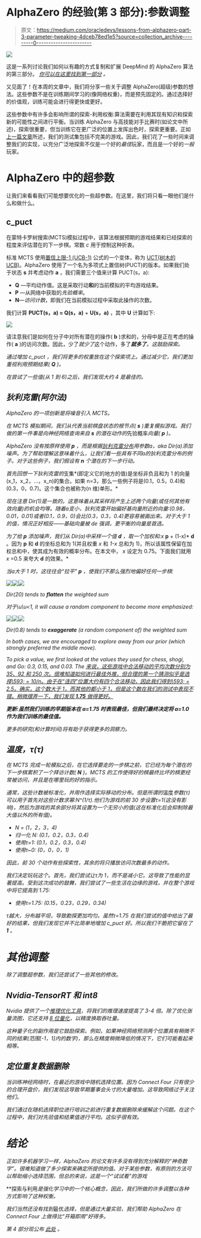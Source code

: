 # AlphaZero 的经验(第 3 部分):参数调整

> 原文：<https://medium.com/oracledevs/lessons-from-alphazero-part-3-parameter-tweaking-4dceb78ed1e5?source=collection_archive---------0----------------------->

![](img/ebab5ce5f30a4713e802ccbfd8651b45.png)

这是一系列讨论我们如何以有趣的方式复制和扩展 DeepMind 的 AlphaZero 算法的第三部分。 [*你可以在这里找到第一部分*](/oracledevs/lessons-from-implementing-alphazero-7e36e9054191) *。*

又见面了！在本周的文章中，我们将分享一些关于调整 AlphaZero(超级)参数的想法。这些参数不是在训练期间学习的(像网络权重)，而是预先固定的。通过选择好的价值观，训练可能会进行得更快或更好。

这些参数中有许多会影响所谓的探索-利用权衡:算法需要在利用其现有知识和探索新的可能性之间进行平衡。当训练 AlphaZero 与高技能对手比赛时(如论文中所述)，探索很重要，但当训练它在更广泛的位置上发挥出色时，探索更重要。正如[上一篇文章](/oracledevs/lessons-from-alphazero-connect-four-e4a0ae82af68)所述，我们的测试集包括不完美的游戏。因此，我们花了一些时间来调整我们的实现，以充分广泛地探索不仅是一个好的*最佳*玩家，而且是一个好的*一般*玩家。

# AlphaZero 中的超参数

让我们来看看我们可能想要优化的一些超参数。在这里，我们将只看一眼他们是什么和做什么。

## c_puct

在蒙特卡罗树搜索(MCTS)模拟过程中，该算法根据预期的游戏结果和已经探索的程度来评估潜在的下一步棋。常数 *c* 用于控制这种折衷。

标准 MCTS 使用[置信上限-1 (UCB-1)](https://jeremykun.com/2013/10/28/optimism-in-the-face-of-uncertainty-the-ucb1-algorithm/) 公式的一个变体，称为 [UCT(树木的 UCB)](https://en.wikipedia.org/wiki/Monte_Carlo_tree_search#Exploration_and_exploitation)。AlphaZero 使用了一个名为多项式上置信树(PUCT)的版本。如果我们处于状态 **s** 并考虑动作 **a** ，我们需要三个值来计算 PUCT(s，a):

*   **Q** —平均动作值。这是采取行动**和**的当前模拟的平均游戏结果。
*   **P** —从网络中获取的*先验概率*。
*   **N**—*访问计数*，即我们在当前模拟过程中采取此操作的次数。

我们计算 **PUCT(s，a) = Q(s，a)** + **U(s，a)** ，其中 **U** 计算如下:

![](img/c5266a0068ba61523efe6b96cfa6487d.png)

请注意我们是如何在分子中对所有潜在的操作( **b** )求和的，分母中是正在考虑的操作( **a** )的访问次数。因此，少了*就少了*这个动作，多了***就多了**。这鼓励探索。*

*通过增加 *c_puct* ，我们将更多的权重放在这个探索项上。通过减少它，我们更加重视利用预期结果( **Q** )。*

*在尝试了一些值(从 1 到 6)之后，我们发现大约 4 是最佳的。*

## *狄利克雷(阿尔法)*

*AlphaZero 的一项创新是将噪音引入 MCTS。*

*在 MCTS 模拟期间，我们从代表当前棋盘状态的根节点( **s** )重复模拟游戏。我们做的第一件事是向神经网络查询来自 **s** 的潜在动作的*先验概率*向量( **p** )。*

*AlphaZero 没有按原样使用 **p** ，而是根据[狄利克雷分布](https://en.wikipedia.org/wiki/Dirichlet_distribution)用参数ɑ，aka Dir(ɑ)添加噪声。为了帮助理解这意味着什么，让我们看一些具有不同ɑ的狄利克雷分布的例子。对于这些例子，我们假设有 **n** 个潜在的下一步行动。*

*首先回想一下狄利克雷的*支集*(即定义它的地方的值)是坐标非负且和为 1 的向量(x_1，x_2，…，x_n)的集合。如果 n=3，那么一些例子将是(0.1，0.5，0.4)和(0.3，0，0.7)。这个集合也被称为(n 维)单形。*

*现在注意 Dir(1)是一致的。这意味着从其采样将产生上述两个向量(或任何其他有效向量)的机会均等。随着ɑ变小，狄利克雷开始偏好基向量附近的向量:(0.98，0.01，0.01)或者(0.1，0.9，0)会比(0.3，0.3，0.4)更容易被画出来。对于大于 1 的值，情况正好相反——基础向量被 *de* 强调，更平衡的向量是首选。*

*为了给 **p** 添加噪声，我们从 Dir(ɑ)中采样一个值 **d** ，取一个加权和:x* **p** + (1-x)* **d** 。因为 **p** 和 **d** 的坐标总和为 1(并且权重 *x* 和 *1-x* 总和为 1)，所以该属性保留在加权总和中，使其成为有效的概率分布。在本文中， *x* 设定为 0.75。下面我们就用 *x* =0.5 来夸大 **d** 的效果。*

*当ɑ大于 1 时，这往往会“拉平” **p** ，使我们不那么强烈地偏好任何一步棋:*

*![](img/357968ba0edfe13f882e935898974be5.png)**![](img/71e32099c6f82164e0884c00c64bef66.png)**![](img/949f6be2316bfbce92d89303befb9201.png)*

*Dir(20) tends to ***flatten*** *the weighted sum**

*对于\u\u<1, it will cause a random component to become more emphasized:*

*![](img/357968ba0edfe13f882e935898974be5.png)**![](img/d1ab86c6e3ee6703d266b100dafbe34a.png)**![](img/4a884254117bb9b5dbe8e741ead0a7a0.png)*

*Dir(0.8) tends to **exaggerate** (a random component of) the weighted sum*

*In both cases, we are encouraged to explore away from our prior (which strongly preferred the middle move).*

*To pick a value, we first looked at the values they used for chess, shogi, and Go: 0.3, 0.15, and 0.03\. The [来说，这些游戏中合法移动的平均次数分别为 35、92 和 250 次。很难知道如何进行最佳外推，但合理的第一个猜测似乎是选择\593; = 10/n。由于在“连四”位置大约有四个合法移动，因此我们得到\593; = 2.5。确实，这个数大于 1，而其他的都小于 1，但是这个数在我们的测试中表现不错。稍微摆弄一下，我们发现 **1.75** 做得更好。](https://en.wikipedia.org/wiki/Game_complexity)*

***更新:虽然我们训练的早期版本在 a=1.75 时表现最佳，但我们最终决定将 a=1.0 作为我们训练的最佳值。***

*更多的研究(和计算时间)将有助于获得更多的洞察力。*

## *温度，τ(τ)*

*在 MCTS 完成一轮模拟之后，在它选择要走的一步棋之前，它已经为每个潜在的下一步棋累积了一个拜访计数( ***N*** )。MCTS 的工作使得好的棋最终比坏的棋更经常被访问，并且是在哪里玩的好的指示。*

*通常，这些计数被标准化，并用作选择实际移动的分布。但是所谓的*温度*参数(τ)可以用于首先对这些计数求幂:N^(1/τ).他们为游戏的前 30 步设置τ=1(这没有影响)，然后为游戏的其余部分将其设置为一个无穷小的值(这在标准化后会抑制除最大值以外的所有值)。*

*   *N = (1，2，3，4)*
*   *归一化 N: (0.1，0.2，0.3，0.4)*
*   *使用τ=1: (0.1，0.2，0.3，0.4)*
*   *使用τ~0: (0，0，0，1)*

*因此，前 30 个动作有些探索性，其余的将只播放访问次数最多的动作。*

*我们决定玩玩这个。首先，我们尝试让τ为 1，而不是减小它。这导致了性能的显著提高。受到这次成功的鼓舞，我们尝试了一些生活在边缘的游戏，并在整个游戏中将它提高到 1.75:*

*   *使用τ=1.75: (0.15，0.23，0.29，0.34)*

*τ越大，分布越平坦，导致勘探更加均匀。虽然τ=1.75 在我们尝试的值中给出了最好的结果，但我们发现它并不比简单地增加 c_puct 好。所以我们干脆把它留在了 **1** 。*

# *其他调整*

*除了调整超参数，我们还尝试了一些其他的修改。*

## *Nvidia-TensorRT 和 int8*

*Nvidia 提供了一个[推理优化工具](https://devblogs.nvidia.com/tensorrt-integration-speeds-tensorflow-inference/)，将我们的推理速度提高了 3-4 倍。除了优化张量流图，它还支持 [8 位量化](http://on-demand.gputechconf.com/gtc/2017/presentation/s7310-8-bit-inference-with-tensorrt.pdf)，以精度换取吞吐量。*

*这种量子化的副作用是它鼓励探索。例如，如果神经网络预测两个位置具有稍微不同的结果(范围[-1，1]内的数字)，那么在精度稍微降低的情况下，它们可能看起来相等。*

## *定位重复数据删除*

*当训练神经网络时，在最近的游戏中随机选择位置。因为 Connect Four 只有很少的合理开盘价，我们发现这导致早期董事会头寸的大量增加。这导致网络过于关注他们。*

*我们通过在随机选择职位进行培训之前进行重复数据删除来缓解这个问题。在这个过程中，我们对先验值和结果值进行平均。这似乎很有效。*

# *结论*

*正如许多机器学习一样，AlphaZero 的论文有许多没有得到充分解释的“神奇数字”。很难知道做了多少探索来确定所提供的值。对于某些参数，有原则的方法可以帮助缩小选择范围，但总的来说，这是一个“试试看”的游戏*

**探索与利用*是强化学习中的一个核心概念，因此，我们所做的许多调整以各种方式影响了这种权衡。*

*我们当然还没有找到*最优*选择，但是通过大量实验，我们帮助 AlphaZero 在 Connect Four 上做得比“开箱即用”好得多。*

**第 4 部分现公布* [*此处*](/oracledevs/lessons-from-alphazero-part-4-improving-the-training-target-6efba2e71628) *。**